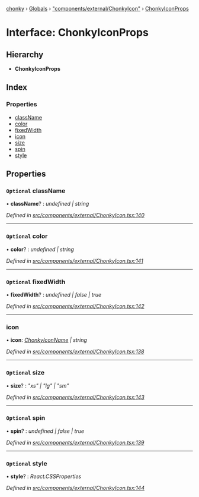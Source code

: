 [chonky](../README.md) › [Globals](../globals.md) › ["components/external/ChonkyIcon"](../modules/_components_external_chonkyicon_.md) › [ChonkyIconProps](_components_external_chonkyicon_.chonkyiconprops.md)

# Interface: ChonkyIconProps

## Hierarchy

* **ChonkyIconProps**

## Index

### Properties

* [className](_components_external_chonkyicon_.chonkyiconprops.md#optional-classname)
* [color](_components_external_chonkyicon_.chonkyiconprops.md#optional-color)
* [fixedWidth](_components_external_chonkyicon_.chonkyiconprops.md#optional-fixedwidth)
* [icon](_components_external_chonkyicon_.chonkyiconprops.md#icon)
* [size](_components_external_chonkyicon_.chonkyiconprops.md#optional-size)
* [spin](_components_external_chonkyicon_.chonkyiconprops.md#optional-spin)
* [style](_components_external_chonkyicon_.chonkyiconprops.md#optional-style)

## Properties

### `Optional` className

• **className**? : *undefined | string*

*Defined in [src/components/external/ChonkyIcon.tsx:140](https://github.com/TimboKZ/Chonky/blob/ce1f2d4/src/components/external/ChonkyIcon.tsx#L140)*

___

### `Optional` color

• **color**? : *undefined | string*

*Defined in [src/components/external/ChonkyIcon.tsx:141](https://github.com/TimboKZ/Chonky/blob/ce1f2d4/src/components/external/ChonkyIcon.tsx#L141)*

___

### `Optional` fixedWidth

• **fixedWidth**? : *undefined | false | true*

*Defined in [src/components/external/ChonkyIcon.tsx:142](https://github.com/TimboKZ/Chonky/blob/ce1f2d4/src/components/external/ChonkyIcon.tsx#L142)*

___

###  icon

• **icon**: *[ChonkyIconName](../enums/_types_icons_types_.chonkyiconname.md) | string*

*Defined in [src/components/external/ChonkyIcon.tsx:138](https://github.com/TimboKZ/Chonky/blob/ce1f2d4/src/components/external/ChonkyIcon.tsx#L138)*

___

### `Optional` size

• **size**? : *"xs" | "lg" | "sm"*

*Defined in [src/components/external/ChonkyIcon.tsx:143](https://github.com/TimboKZ/Chonky/blob/ce1f2d4/src/components/external/ChonkyIcon.tsx#L143)*

___

### `Optional` spin

• **spin**? : *undefined | false | true*

*Defined in [src/components/external/ChonkyIcon.tsx:139](https://github.com/TimboKZ/Chonky/blob/ce1f2d4/src/components/external/ChonkyIcon.tsx#L139)*

___

### `Optional` style

• **style**? : *React.CSSProperties*

*Defined in [src/components/external/ChonkyIcon.tsx:144](https://github.com/TimboKZ/Chonky/blob/ce1f2d4/src/components/external/ChonkyIcon.tsx#L144)*
